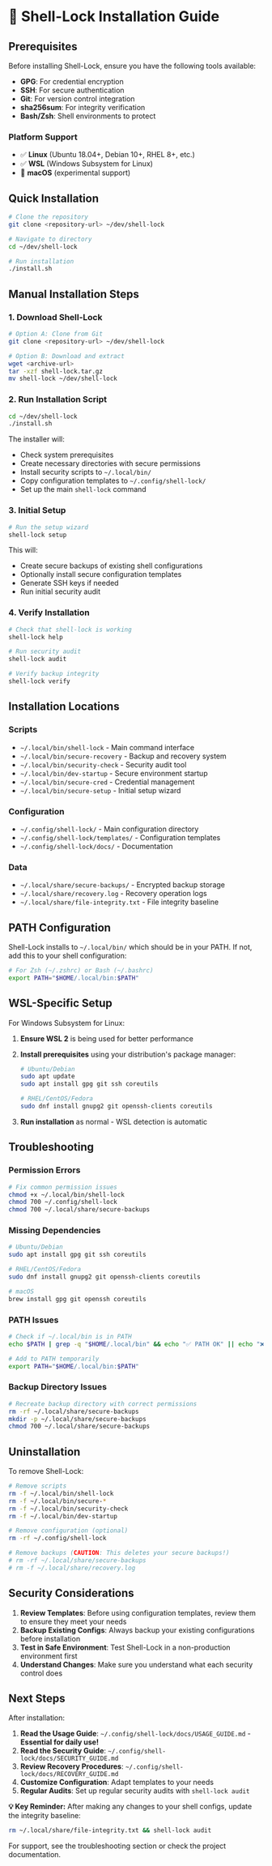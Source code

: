 # 🔧 Shell-Lock Installation Guide

## Prerequisites

Before installing Shell-Lock, ensure you have the following tools available:

- **GPG**: For credential encryption
- **SSH**: For secure authentication
- **Git**: For version control integration
- **sha256sum**: For integrity verification
- **Bash/Zsh**: Shell environments to protect

### Platform Support

- ✅ **Linux** (Ubuntu 18.04+, Debian 10+, RHEL 8+, etc.)
- ✅ **WSL** (Windows Subsystem for Linux)
- 🔄 **macOS** (experimental support)

## Quick Installation

```bash
# Clone the repository
git clone <repository-url> ~/dev/shell-lock

# Navigate to directory
cd ~/dev/shell-lock

# Run installation
./install.sh
```

## Manual Installation Steps

### 1. Download Shell-Lock

```bash
# Option A: Clone from Git
git clone <repository-url> ~/dev/shell-lock

# Option B: Download and extract
wget <archive-url>
tar -xzf shell-lock.tar.gz
mv shell-lock ~/dev/shell-lock
```

### 2. Run Installation Script

```bash
cd ~/dev/shell-lock
./install.sh
```

The installer will:

- Check system prerequisites
- Create necessary directories with secure permissions
- Install security scripts to `~/.local/bin/`
- Copy configuration templates to `~/.config/shell-lock/`
- Set up the main `shell-lock` command

### 3. Initial Setup

```bash
# Run the setup wizard
shell-lock setup
```

This will:

- Create secure backups of existing shell configurations
- Optionally install secure configuration templates
- Generate SSH keys if needed
- Run initial security audit

### 4. Verify Installation

```bash
# Check that shell-lock is working
shell-lock help

# Run security audit
shell-lock audit

# Verify backup integrity
shell-lock verify
```

## Installation Locations

### Scripts

- `~/.local/bin/shell-lock` - Main command interface
- `~/.local/bin/secure-recovery` - Backup and recovery system
- `~/.local/bin/security-check` - Security audit tool
- `~/.local/bin/dev-startup` - Secure environment startup
- `~/.local/bin/secure-cred` - Credential management
- `~/.local/bin/secure-setup` - Initial setup wizard

### Configuration

- `~/.config/shell-lock/` - Main configuration directory
- `~/.config/shell-lock/templates/` - Configuration templates
- `~/.config/shell-lock/docs/` - Documentation

### Data

- `~/.local/share/secure-backups/` - Encrypted backup storage
- `~/.local/share/recovery.log` - Recovery operation logs
- `~/.local/share/file-integrity.txt` - File integrity baseline

## PATH Configuration

Shell-Lock installs to `~/.local/bin/` which should be in your PATH. If not, add this to your shell configuration:

```bash
# For Zsh (~/.zshrc) or Bash (~/.bashrc)
export PATH="$HOME/.local/bin:$PATH"
```

## WSL-Specific Setup

For Windows Subsystem for Linux:

1. **Ensure WSL 2** is being used for better performance
2. **Install prerequisites** using your distribution's package manager:

   ```bash
   # Ubuntu/Debian
   sudo apt update
   sudo apt install gpg git ssh coreutils

   # RHEL/CentOS/Fedora
   sudo dnf install gnupg2 git openssh-clients coreutils
   ```

3. **Run installation** as normal - WSL detection is automatic

## Troubleshooting

### Permission Errors

```bash
# Fix common permission issues
chmod +x ~/.local/bin/shell-lock
chmod 700 ~/.config/shell-lock
chmod 700 ~/.local/share/secure-backups
```

### Missing Dependencies

```bash
# Ubuntu/Debian
sudo apt install gpg git ssh coreutils

# RHEL/CentOS/Fedora
sudo dnf install gnupg2 git openssh-clients coreutils

# macOS
brew install gpg git openssh coreutils
```

### PATH Issues

```bash
# Check if ~/.local/bin is in PATH
echo $PATH | grep -q "$HOME/.local/bin" && echo "✅ PATH OK" || echo "❌ Add ~/.local/bin to PATH"

# Add to PATH temporarily
export PATH="$HOME/.local/bin:$PATH"
```

### Backup Directory Issues

```bash
# Recreate backup directory with correct permissions
rm -rf ~/.local/share/secure-backups
mkdir -p ~/.local/share/secure-backups
chmod 700 ~/.local/share/secure-backups
```

## Uninstallation

To remove Shell-Lock:

```bash
# Remove scripts
rm -f ~/.local/bin/shell-lock
rm -f ~/.local/bin/secure-*
rm -f ~/.local/bin/security-check
rm -f ~/.local/bin/dev-startup

# Remove configuration (optional)
rm -rf ~/.config/shell-lock

# Remove backups (CAUTION: This deletes your secure backups!)
# rm -rf ~/.local/share/secure-backups
# rm -f ~/.local/share/recovery.log
```

## Security Considerations

1. **Review Templates**: Before using configuration templates, review them to ensure they meet your needs
2. **Backup Existing Configs**: Always backup your existing configurations before installation
3. **Test in Safe Environment**: Test Shell-Lock in a non-production environment first
4. **Understand Changes**: Make sure you understand what each security control does

## Next Steps

After installation:

1. **Read the Usage Guide**: `~/.config/shell-lock/docs/USAGE_GUIDE.md` - **Essential for daily use!**
2. **Read the Security Guide**: `~/.config/shell-lock/docs/SECURITY_GUIDE.md`
3. **Review Recovery Procedures**: `~/.config/shell-lock/docs/RECOVERY_GUIDE.md`
4. **Customize Configuration**: Adapt templates to your needs
5. **Regular Audits**: Set up regular security audits with `shell-lock audit`

**💡 Key Reminder:** After making any changes to your shell configs, update the integrity baseline:

```bash
rm ~/.local/share/file-integrity.txt && shell-lock audit
```

For support, see the troubleshooting section or check the project documentation.
